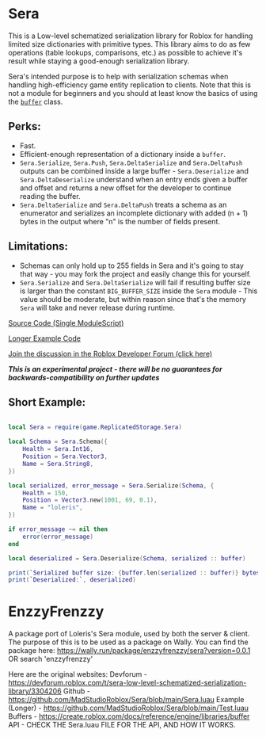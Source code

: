 # Sera
This is a Low-level schematized serialization library for Roblox for handling limited size dictionaries with primitive types. This library aims to do as few operations (table lookups, comparisons, etc.) as possible to achieve it's result while staying a good-enough serialization library.

Sera's intended purpose is to help with serialization schemas when handling high-efficiency game entity replication to clients. Note that this is not a module for beginners and you should at least know the basics of using the [`buffer`](https://create.roblox.com/docs/reference/engine/libraries/buffer) class.

## Perks:
- Fast.
- Efficient-enough representation of a dictionary inside a `buffer`.
- `Sera.Serialize`, `Sera.Push`, `Sera.DeltaSerialize` and `Sera.DeltaPush` outputs can be combined inside a large buffer - `Sera.Deserialize` and `Sera.DeltaDeserialize` understand when an entry ends given a buffer and offset and returns a new offset for the developer to continue reading the buffer.
- `Sera.DeltaSerialize` and `Sera.DeltaPush` treats a schema as an enumerator and serializes an incomplete dictionary with added (n + 1) bytes in the output where "n" is the number of fields present.

## Limitations:
- Schemas can only hold up to 255 fields in Sera and it's going to stay that way - you may fork the project and easily change this for yourself.
- `Sera.Serialize` and `Sera.DeltaSerialize` will fail if resulting buffer size is larger than  the constant `BIG_BUFFER_SIZE` inside the `Sera` module - This value should be moderate, but within reason since that's the memory `Sera` will take and never release during runtime.

[Source Code (Single ModuleScript)](https://github.com/MadStudioRoblox/Sera/blob/main/Sera.luau)

[Longer Example Code](https://github.com/MadStudioRoblox/Sera/blob/main/Test.luau)

[Join the discussion in the Roblox Developer Forum (click here)](https://devforum.roblox.com/t/sera-low-level-schematized-serialization-library/3304206)

***This is an experimental project - there will be no guarantees for backwards-compatibility on further updates***

## Short Example:

```lua

local Sera = require(game.ReplicatedStorage.Sera)

local Schema = Sera.Schema({
	Health = Sera.Int16,
	Position = Sera.Vector3,
	Name = Sera.String8,
})

local serialized, error_message = Sera.Serialize(Schema, {
    Health = 150,
    Position = Vector3.new(1001, 69, 0.1),
    Name = "loleris",
})

if error_message ~= nil then
    error(error_message)
end

local deserialized = Sera.Deserialize(Schema, serialized :: buffer)

print(`Serialized buffer size: {buffer.len(serialized :: buffer)} bytes`)
print(`Deserialized:`, deserialized)

```

# EnzzyFrenzzy

A package port of Loleris's Sera module, used by both the server & client. The purpose of this is to be used as a package on Wally.
You can find the package here: https://wally.run/package/enzzyfrenzzy/sera?version=0.0.1 OR search 'enzzyfrenzzy'

Here are the original websites:
Devforum - https://devforum.roblox.com/t/sera-low-level-schematized-serialization-library/3304206
Github - https://github.com/MadStudioRoblox/Sera/blob/main/Sera.luau
Example (Longer) - https://github.com/MadStudioRoblox/Sera/blob/main/Test.luau
Buffers - https://create.roblox.com/docs/reference/engine/libraries/buffer
API - CHECK THE Sera.luau FILE FOR THE API, AND HOW IT WORKS.